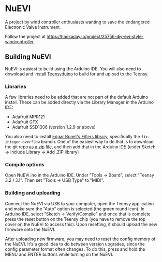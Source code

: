 # NuEVI
A project by wind controller enthusiasts wanting to save the endangered Electronic Valve Instrument.

Follow the project at https://hackaday.io/project/25756-diy-evi-style-windcontroller


## Building NuEVI

NuEVI is easiest to build using the Arduino IDE. You will also need to download and install
[Teensyduino](https://www.pjrc.com/teensy/td_download.html) to build for and upload to the Teensy.

### Libraries

A few libraries need to be added that are not part of the default Arduino install. These can be
added directly via the Library Manager in the Arduino IDE:
* Adafruit MPR121
* Adafruit GFX
* Adafruit SSD1306 (version 1.2.9 or above)

You also need to install [Edgar Bonet's Filters library](https://github.com/edgar-bonet/Filters),
specifically the `fix-integer-overflow` branch. One of the easiest way to do that is to download the
git repo [as a zip file](https://github.com/edgar-bonet/Filters/archive/fix-integer-overflow.zip),
and then add that in the Arduino IDE (under Sketch -> Include Library -> Add .ZIP library)


### Compile options

Open NuEVI.ino in the Arduino IDE. Under "Tools -> Board", select "Teensy 3.2 / 3.1". Then set
"Tools -> USB Type" to "MIDI".

### Building and uploading

Connect the NuEVI via USB to your computer, open the Teensy application and make sure the "Auto"
option is selected (the green round icon). In Arduino IDE, select "Sketch -> Verify/Compile" and
once that is complete press the reset button on the Teensy chip (you have to remove the top cover
on the NuEVI to access this). Upon resetting, it should upload the new firmware onto the NuEVI.

After uploading new firmware, you may need to reset the config memory of the NuEVI. It's a good idea
to do between version upgrades, since the config parameter format often changes. To do this, press
and hold the MENU and ENTER buttons while turning on the NuEVI.
